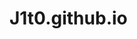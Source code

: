 # J1t0.github.io

<!DOCTYPE html>
<html lang="en">
<head>
    <meta charset="UTF-8">
    <meta http-equiv="X-UA-Compatible" content="IE=edge">
    <meta name="viewport" content="width=device-width, initial-scale=1.0">
    <title>J1t0</title>
</head>
<body>
    <header>
        <div class="cabecera"></div>
    </header>
    
</body>
</html>
